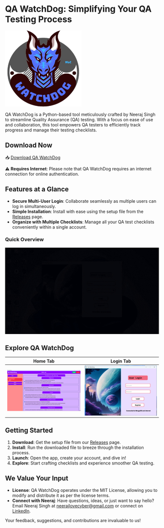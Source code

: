 # QA WatchDog: Simplifying Your QA Testing Process

<img src="extras/logo.png" alt="QA WatchDog Banner" width="250" height="250">


QA WatchDog is a Python-based tool meticulously crafted by Neeraj Singh to streamline Quality Assurance (QA) testing. With a focus on ease of use and collaboration, this tool empowers QA testers to efficiently track progress and manage their testing checklists.

## Download Now
📥 [Download QA WatchDog](https://github.com/neerajlovecyber/QA-WatchDog/releases/download/release/QA-WatchDog-Setup.exe)

⚠️ **Requires Internet**: Please note that QA WatchDog requires an internet connection for online authentication.

## Features at a Glance
- **Secure Multi-User Login**: Collaborate seamlessly as multiple users can log in simultaneously.
- **Simple Installation**: Install with ease using the setup file from the [Releases](https://github.com/neerajlovecyber/QA-WatchDog/releases) page.
- **Organize with Multiple Checklists**: Manage all your QA test checklists conveniently within a single account.


### Quick Overview
![Quick Overview](extras/demo.gif)

## Explore QA WatchDog

Home Tab           |  Login Tab
:-------------------------:|:-------------------------:
![Home Tab](extras/home.png)  |  ![Login Tab](extras/login.png)


## Getting Started
1. **Download**: Get the setup file from our [Releases](https://github.com/neerajlovecyber/QA-WatchDog/releases) page.
2. **Install**: Run the downloaded file to breeze through the installation process.
3. **Launch**: Open the app, create your account, and dive in!
4. **Explore**: Start crafting checklists and experience smoother QA testing.

## We Value Your Input
- **License**: QA WatchDog operates under the MIT License, allowing you to modify and distribute it as per the license terms.
- **Connect with Neeraj**: Have questions, ideas, or just want to say hello? Email Neeraj Singh at neerajlovecyber@gmail.com or connect on [LinkedIn](https://www.linkedin.com/in/neerajlovecyber/).

Your feedback, suggestions, and contributions are invaluable to us!
